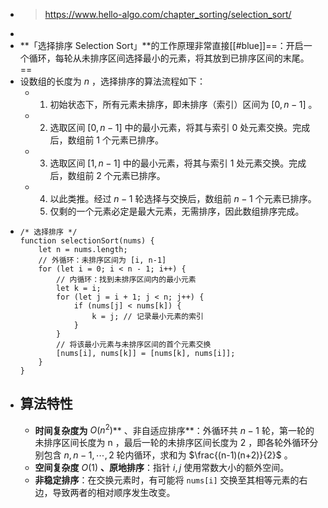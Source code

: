 - > https://www.hello-algo.com/chapter_sorting/selection_sort/
-
- **「选择排序 Selection Sort」**的工作原理非常直接[[#blue]]==：开启一个循环，每轮从未排序区间选择最小的元素，将其放到已排序区间的末尾。==
- 设数组的长度为 $n$ ，选择排序的算法流程如下：
	- 1. 初始状态下，所有元素未排序，即未排序（索引）区间为 $[0,n−1]$ 。
	- 2. 选取区间 $[0,n−1]$ 中的最小元素，将其与索引 0 处元素交换。完成后，数组前 1 个元素已排序。
	- 3. 选取区间 $[1,n−1]$ 中的最小元素，将其与索引 1 处元素交换。完成后，数组前 2 个元素已排序。
	- 4. 以此类推。经过 $n−1$ 轮选择与交换后，数组前 $n−1$ 个元素已排序。
	  5. 仅剩的一个元素必定是最大元素，无需排序，因此数组排序完成。
- ```
  /* 选择排序 */
  function selectionSort(nums) {
      let n = nums.length;
      // 外循环：未排序区间为 [i, n-1]
      for (let i = 0; i < n - 1; i++) {
          // 内循环：找到未排序区间内的最小元素
          let k = i;
          for (let j = i + 1; j < n; j++) {
              if (nums[j] < nums[k]) {
                  k = j; // 记录最小元素的索引
              }
          }
          // 将该最小元素与未排序区间的首个元素交换
          [nums[i], nums[k]] = [nums[k], nums[i]];
      }
  }
  ```
- ## 算法特性
	- **时间复杂度为** $O(n^2)$** 、非自适应排序**：外循环共 $n−1$ 轮，第一轮的未排序区间长度为 n ，最后一轮的未排序区间长度为 2 ，即各轮外循环分别包含 $n , n−1 , ⋯ , 2$ 轮内循环，求和为 $\frac{(n-1)(n+2)}{2}$ 。
	- **空间复杂度** $O(1)$ **、原地排序**：指针 $i,j$ 使用常数大小的额外空间。
	- **非稳定排序**：在交换元素时，有可能将 `nums[i]` 交换至其相等元素的右边，导致两者的相对顺序发生改变。